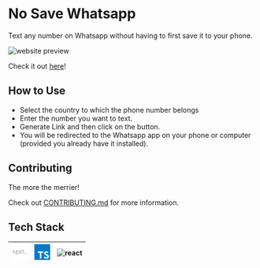 # No Save Whatsapp

Text any number on Whatsapp without having to first save it to your phone.

![website preview](https://user-images.githubusercontent.com/47525983/116707032-dcb21880-a9eb-11eb-9db8-50cee58de66d.png)

Check it out [here](https://nosave-wa.vercel.app/)!

## How to Use

- Select the country to which the phone number belongs
- Enter the number you want to text.
- Generate Link and then click on the button.
- You will be redirected to the Whatsapp app on your phone or computer (provided you already have it installed).

## Contributing

The more the merrier!

Check out [CONTRIBUTING.md](./CONTRIBUTING.md) for more information.

## Tech Stack

| <img alt='react' width='32px' height='32px' src='https://raw.githubusercontent.com/github/explore/28b02bbc9ad9f7a503c43775aebeb515dc2da5fc/topics/nextjs/nextjs.png'/> | <img alt='react' width='32px' height='32px' src='https://raw.githubusercontent.com/github/explore/80688e429a7d4ef2fca1e82350fe8e3517d3494d/topics/typescript/typescript.png'/> | <img alt='react' width='32px' height='32px' src='https://avatars.githubusercontent.com/u/67109815?s=200&v=4'/> |
| ---------------------------------------------------------------------------------------------------------------------------------------------------------------------- | ------------------------------------------------------------------------------------------------------------------------------------------------------------------------------ | -------------------------------------------------------------------------------------------------------------- |
